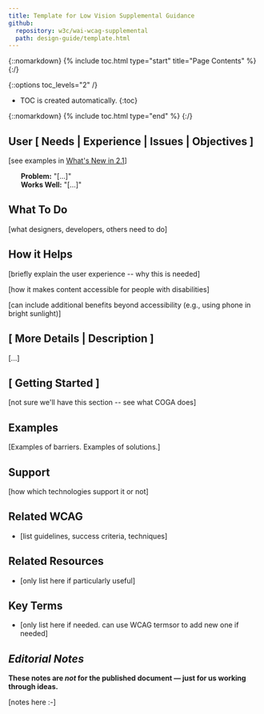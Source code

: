 ```yaml
---
title: Template for Low Vision Supplemental Guidance
github: 
  repository: w3c/wai-wcag-supplemental
  path: design-guide/template.html
---
```


{::nomarkdown}
{% include toc.html type="start" title="Page Contents" %}
{:/}

{::options toc_levels="2" /}

-   TOC is created automatically.
{:toc}

{::nomarkdown}
{% include toc.html type="end" %}
{:/}


## User [ Needs | Experience | Issues | Objectives ]
[see examples in [What's New in 2.1](https://www.w3.org/WAI/standards-guidelines/wcag/new-in-21/)]

<div style="margin-left: 25px"><strong>Problem:</strong> "[...]"</div>
<div style="margin-left: 25px"><strong>Works Well:</strong> "[...]"</div>

##  What To Do

[what designers, developers, others need to do]

##  How it Helps

[briefly explain the user experience -- why this is needed]

[how it makes content accessible for people with disabilities]

[can include additional benefits beyond accessibility (e.g., using phone in bright sunlight)]

##  [ More Details | Description ]

[...]

##  [ Getting Started ]

[not sure we'll have this section -- see what COGA does]

##  Examples

[Examples of barriers. Examples of solutions.]

##  Support
[how which technologies support it or not]

##  Related WCAG

* [list guidelines, success criteria, techniques]

##  Related Resources
* [only list here if particularly useful]

##  Key Terms
* [only list here if needed. can use WCAG termsor to add new one if needed]

##  <em>Editorial Notes </em>

<strong>These notes are <em>not</em> for the published document &mdash; just for us working through ideas.</strong>

[notes here :-]
